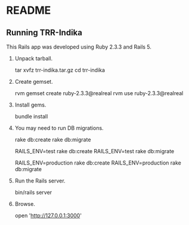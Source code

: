 # README



## Running TRR-Indika

This Rails app was developed using Ruby 2.3.3 and Rails 5.


1. Unpack tarball.

   tar xvfz trr-indika.tar.gz
   cd trr-indika

2. Create gemset.

   rvm gemset create ruby-2.3.3@realreal
   rvm use ruby-2.3.3@realreal
   
3. Install gems.

   bundle install

4. You may need to run DB migrations.

    rake db:create
    rake db:migrate
    
    RAILS_ENV=test rake db:create
    RAILS_ENV=test rake db:migrate
    
    RAILS_ENV=production rake db:create
    RAILS_ENV=production rake db:migrate

5. Run the Rails server.

   bin/rails server
   
6. Browse.

   open 'http://127.0.0.1:3000'
